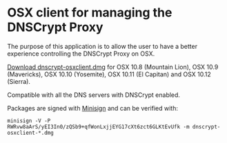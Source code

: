 OSX client for managing the DNSCrypt Proxy
==========================================

The purpose of this application is to allow the user to have a better experience controlling the DNSCrypt Proxy on OSX.

[Download dnscrypt-osxclient.dmg](https://github.com/alterstep/dnscrypt-osxclient/releases/latest)
for OSX 10.8 (Mountain Lion), OSX 10.9 (Mavericks), OSX 10.10 (Yosemite), OSX 10.11 (El Capitan) and OSX 10.12 (Sierra).

Compatible with all the DNS servers with DNSCrypt enabled.

Packages are signed with [Minisign](https://jedisct1.github.io/minisign/) and can be verified with:

    minisign -V -P RWRvw8aArS/yEI3In0/zQSb9+qfWonLxjjEYG17cXt6zct6GLKtEvUfk -m dnscrypt-osxclient-*.dmg

